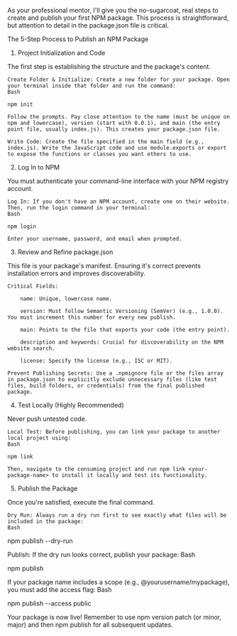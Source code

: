 As your professional mentor, I'll give you the no-sugarcoat, real steps to create and publish your first NPM package. This process is straightforward, but attention to detail in the package.json file is critical.

The 5-Step Process to Publish an NPM Package

1. Project Initialization and Code

The first step is establishing the structure and the package's content.

    Create Folder & Initialize: Create a new folder for your package. Open your terminal inside that folder and run the command:
    Bash

    npm init

    Follow the prompts. Pay close attention to the name (must be unique on npm and lowercase), version (start with 0.0.1), and main (the entry point file, usually index.js). This creates your package.json file.

    Write Code: Create the file specified in the main field (e.g., index.js). Write the JavaScript code and use module.exports or export to expose the functions or classes you want others to use.

2. Log In to NPM

You must authenticate your command-line interface with your NPM registry account.

    Log In: If you don't have an NPM account, create one on their website. Then, run the login command in your terminal:
    Bash

    npm login

    Enter your username, password, and email when prompted.

3. Review and Refine package.json

This file is your package's manifest. Ensuring it's correct prevents installation errors and improves discoverability.

    Critical Fields:

        name: Unique, lowercase name.

        version: Must follow Semantic Versioning (SemVer) (e.g., 1.0.0). You must increment this number for every new publish.

        main: Points to the file that exports your code (the entry point).

        description and keywords: Crucial for discoverability on the NPM website search.

        license: Specify the license (e.g., ISC or MIT).

    Prevent Publishing Secrets: Use a .npmignore file or the files array in package.json to explicitly exclude unnecessary files (like test files, build folders, or credentials) from the final published package.

4. Test Locally (Highly Recommended)

Never push untested code.

    Local Test: Before publishing, you can link your package to another local project using:
    Bash

    npm link

    Then, navigate to the consuming project and run npm link <your-package-name> to install it locally and test its functionality.

5. Publish the Package

Once you're satisfied, execute the final command.

    Dry Run: Always run a dry run first to see exactly what files will be included in the package:
    Bash

npm publish --dry-run

Publish: If the dry run looks correct, publish your package:
Bash

npm publish

If your package name includes a scope (e.g., @yourusername/mypackage), you must add the access flag:
Bash

npm publish --access public

Your package is now live! Remember to use npm version patch (or minor, major) and then npm publish for all subsequent updates.
